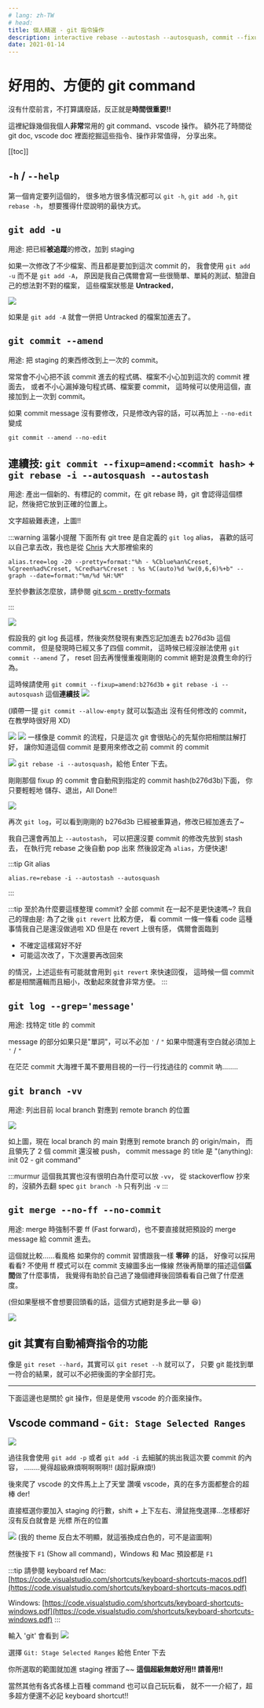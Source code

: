 ```yaml
---
# lang: zh-TW
# head:
title: 個人精選 - git 指令操作
description: interactive rebase --autostash --autosquash, commit --fixup:amend, merge --no-ff, --no-commit,
date: 2021-01-14
---
```


# 好用的、方便的 git command

沒有什麼前言，不打算講廢話，反正就是**時間很重要!!**

這裡紀錄幾個我個人**非常**常用的 git command、vscode 操作。
額外花了時間從 git doc, vscode doc 裡面挖掘這些指令、操作非常值得，
分享出來。

[[toc]]

## `-h` / `--help`

第一個肯定要列這個的，
很多地方很多情況都可以 `git -h`, `git add -h`, `git rebase -h`，
想要獲得什麼說明的最快方式。

## `git add -u`

用途: 把已經**被追蹤**的修改，加到 staging

如果一次修改了不少檔案、而且都是要加到這次 commit 的，
我會使用 `git add -u` 而不是 `git add -A`，
原因是我自己偶爾會寫一些很簡單、單純的測試、驗證自己的想法對不對的檔案，
這些檔案狀態是 **Untracked**，

![](./images/02-1.png)

如果是 `git add -A` 就會一併把 Untracked 的檔案加進去了。

## `git commit --amend`

用途: 把 staging 的東西修改到上一次的 commit。

常常會不小心把不該 commit 進去的程式碼、檔案不小心加到這次的 commit 裡面去，
或者不小心漏掉幾句程式碼、檔案要 commit，
這時候可以使用這個，直接加到上一次到 commit。

如果 commit message 沒有要修改，只是修改內容的話，可以再加上 `--no-edit`
變成

```
git commit --amend --no-edit
```

## 連續技: `git commit --fixup=amend:<commit hash>` + `git rebase -i --autosquash --autostash`

用途: 產出一個新的、有標記的 commit，在 git rebase 時，git 會認得這個標記，然後把它放到正確的位置上。

文字超級難表達，上圖!!

:::warning 溫馨小提醒
下面所有 git tree 是自定義的 `git log` alias，
喜歡的話可以自己拿去改，我也是從 [Chris](https://dwatow.github.io/) 大大那裡偷來的

```
alias.tree=log -20 --pretty=format:"%h - %Cblue%an%Creset, %Cgreen%ad%Creset, %Cred%ar%Creset : %s %C(auto)%d %w(0,6,6)%+b" --graph --date=format:"%m/%d %H:%M"
```

至於參數該怎麼放，請參閱 [git scm - pretty-formats](https://git-scm.com/docs/pretty-formats)

:::

![](./images/2022-01-14-01-25-10.png)

假設我的 git log 長這樣，然後突然發現有東西忘記加進去 b276d3b 這個 commit，
但是發現時已經又多了四個 commit，
這時候已經沒辦法使用 `git commit --amend` 了，
reset 回去再慢慢重複剛剛的 commit 絕對是浪費生命的行為。

這時候請使用 `git commit --fixup=amend:b276d3b` + `git rebase -i --autosquash`
這個**連續技**
![](./images/2022-01-14-01-26-25.png)

(順帶一提 `git commit --allow-empty` 就可以製造出 沒有任何修改的 commit，在教學時很好用 XD)

![](./images/2022-01-14-01-27-18.png)
![](./images/2022-01-14-01-28-01.png)
一樣像是 commit 的流程，只是這次 git 會很貼心的先幫你把相關註解打好，
讓你知道這個 commit 是要用來修改之前 commit 的 commit

![](./images/2022-01-14-01-29-03.png)
`git rebase -i --autosquash`，給他 Enter 下去。

剛剛那個 fixup 的 commit 會自動飛到指定的 commit hash(b276d3b)下面，
你只要輕輕地 儲存、退出，All Done!!

![](./images/2022-01-14-01-31-45.png)

再次 `git log`，可以看到剛剛的 b276d3b 已經被重算過，修改已經加進去了~

我自己還會再加上 `--autostash`，
可以把還沒要 commit 的修改先放到 stash 去，
在執行完 rebase 之後自動 pop 出來
然後設定為 `alias`，方便快速!

:::tip Git alias

```
alias.re=rebase -i --autostash --autosquash
```

:::

:::tip
至於為什麼要這樣整理 commit?
全部 commit 在一起不是更快速嗎~?
我自己的理由是: 為了之後 `git revert` 比較方便，
看 commit 一條一條看 code 這種事情我自己是還沒做過啦 XD
但是在 revert 上很有感，
偶爾會面臨到

- 不確定這樣寫好不好
- 可能這次改了，下次還要再改回來

的情況，上述這些有可能就會用到 `git revert` 來快速回復，
這時候一個 commit 都是相關邏輯而且細小，改動起來就會非常方便。
:::

## `git log --grep='message'`

用途: 找特定 title 的 commit

message 的部分如果只是"單詞"，可以不必加 `'` / `"`
如果中間還有空白就必須加上 `'` / `"`

在茫茫 commit 大海裡千萬不要用目視的一行一行找過往的 commit 吶........

## `git branch -vv`

用途: 列出目前 local branch 對應到 remote branch 的位置

![](./images/2022-01-14-02-17-48.png)

如上圖，現在 local branch 的 main 對應到 remote branch 的 origin/main，
而且領先了 2 個 commit 還沒被 push，
commit message 的 title 是 "(anything): init 02 - git command"

:::murmur
這個我其實也沒有很明白為什麼可以放 `-vv`，
從 stackoverflow 抄來的，沒額外去翻 spec
`git branch -h` 只有列出 `-v`
:::

## `git merge --no-ff --no-commit`

用途: merge 時強制不要 ff (Fast forward)，也不要直接就把預設的 merge message 給 commit 進去。

這個就比較......看風格
如果你的 commit 習慣跟我一樣 **零碎** 的話，
好像可以採用看看?
不使用 ff 模式可以在 commit 支線圖多出一條線
然後再簡單的描述這個**區間**做了什麼事情，
我覺得有助於自己過了幾個禮拜後回頭看看自己做了什麼進度。

(但如果壓根不會想要回頭看的話，這個方式絕對是多此一舉 😆)

![](./images/2022-01-14-03-24-27.png)

## git 其實有自動補齊指令的功能

像是 `git reset --hard`，其實可以 `git reset --h` 就可以了，
只要 git 能找到單一符合的結果，就可以不必把後面的字全部打完。

---

下面這邊也是關於 git 操作，但是是使用 vscode 的介面來操作。

## Vscode command - `Git: Stage Selected Ranges`

![](./images/2022-01-14-02-24-25.png)

過往我會使用 `git add -p` 或者 `git add -i`
去細膩的挑出我這次要 commit 的內容，
........覺得超級麻煩啊啊啊啊!! (超討厭麻煩!)

後來爬了 vscode 的文件馬上上了天堂
讚嘆 vscode，真的在多方面都整合的超棒 der!

直接框選你要加入 staging 的行數，shift + 上下左右、滑鼠拖曳選擇...怎樣都好
沒有反白就會是 光標 所在的位置

![](./images/2022-01-14-02-40-32.png)
(我的 theme 反白太不明顯，就這張換成白色的，可不是盜圖啊)

然後按下 `F1` (Show all command)，Windows 和 Mac 預設都是 `F1`

:::tip 請參閱 keyboard ref
Mac: [https://code.visualstudio.com/shortcuts/keyboard-shortcuts-macos.pdf](https://code.visualstudio.com/shortcuts/keyboard-shortcuts-macos.pdf)

Windows: [https://code.visualstudio.com/shortcuts/keyboard-shortcuts-windows.pdf](https://code.visualstudio.com/shortcuts/keyboard-shortcuts-windows.pdf)
:::

輸入 'git' 會看到
![](./images/2022-01-14-02-27-51.png)

選擇 `Git: Stage Selected Ranges` 給他 Enter 下去

你所選取的範圍就加進 staging 裡面了~~
**這個超級無敵好用!! 請善用!!**

當然其他有各式各樣上百種 command 也可以自己玩玩看，
就不一一介紹了，超多超方便還不必記 keyboard shortcut!!
